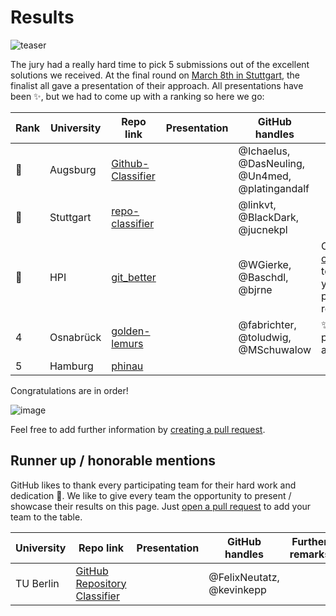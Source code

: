 # Results

![teaser](https://cloud.githubusercontent.com/assets/1872314/23700771/4650c004-03f4-11e7-86ba-56bb1d8fc6c2.JPG)

The jury had a really hard time to pick 5 submissions out of the excellent solutions we received.
At the final round on [March 8th in Stuttgart](http://btw2017.informatik.uni-stuttgart.de/?pageId=InformatiCup&language=de), the finalist all gave a presentation of their approach.
All presentations have been :sparkles:, but we had to come up with a ranking so here we go:

| Rank | University | Repo link                                                          | Presentation | GitHub handles                                  | Further remarks                                                                           |
|------|------------|--------------------------------------------------------------------|--------------|-------------------------------------------------|-------------------------------------------------------------------------------------------|
|:1st_place_medal:  | Augsburg   | [Github-Classifier](https://github.com/Ichaelus/Github-Classifier) |              | @Ichaelus, @DasNeuling, @Un4med, @platingandalf |                                                                                           |
|:2nd_place_medal:  | Stuttgart  | [repo-classifier](https://github.com/linkvt/repo-classifier)       |              | @linkvt, @BlackDark, @jucnekpl                  |                                                                                           |
|:3rd_place_medal:  | HPI        | [git_better](https://github.com/WGierke/git_better)                |              | @WGierke, @Baschdl, @bjrne                      | Check out [online-app](https://git-better.herokuapp.com/) to classify your personal repos |
| 4    | Osnabrück  | [golden-lemurs](https://github.com/toludwig/golden-lemurs/)        |              | @fabrichter, @toludwig, @MSchuwalow             | :sparkles: best presentation award                                                        |
| 5    | Hamburg    | [phinau](https://phinau.de/icup_transfer/)                         |              |                                                 |                                                                                           |



Congratulations are in order!

![image](https://cloud.githubusercontent.com/assets/1872314/19119326/b43d4978-8b1f-11e6-9736-a31f92e75424.png)

Feel free to add further information by [creating a pull request](https://github.com/InformatiCup/InformatiCup2017/edit/master/results/README.md).

## Runner up / honorable mentions

GitHub likes to thank every participating team for their hard work and dedication :bow:.
We like to give every team the opportunity to present / showcase their results on this page. Just [open a pull request](https://github.com/InformatiCup/InformatiCup2017/edit/master/results/README.md) to add your team to the table.

| University | Repo link                                                          | Presentation | GitHub handles                                  | Further remarks                                                                           |
|------------|--------------------------------------------------------------------|--------------|-------------------------------------------------|-------------------------------------------------------------------------------------------|
| TU Berlin           | [GitHub Repository Classifier](https://github.com/FelixNeutatz/GitHubRepositoryClassifier)                                                                    |              | @FelixNeutatz, @kevinkepp                                               |                                                                                           |
